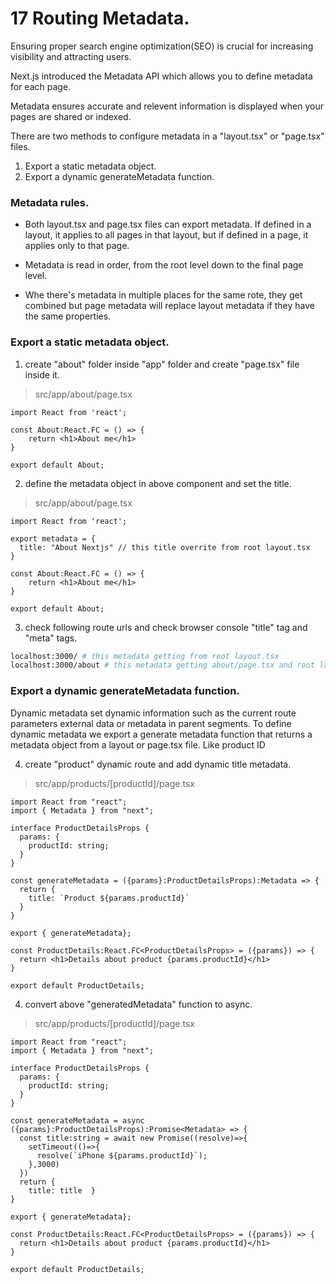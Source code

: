 #  17 Routing Metadata.   

Ensuring proper search engine optimization(SEO) is crucial for increasing visibility and attracting users.   

Next.js introduced the Metadata API which allows you to define metadata for each page.   

Metadata ensures accurate and relevent information is displayed when your pages are shared or indexed.   


There are two methods to configure metadata in a "layout.tsx" or "page.tsx" files.  
1. Export a static metadata object.  
2. Export a dynamic generateMetadata function.   

### Metadata rules.   
* Both layout.tsx and page.tsx files can export metadata. If defined in a layout, it applies to all pages in that layout, but if defined in a page, it applies only to that page.   

* Metadata is read in order, from the root level down to the final page level.   

* Whe there's metadata in multiple places for the same rote, they get combined but page metadata will replace layout metadata if they have the same properties.   

### Export a static metadata object.    

1. create "about" folder inside "app" folder and create "page.tsx" file inside it.   
>src/app/about/page.tsx    
```tsx 
import React from 'react';

const About:React.FC = () => {
    return <h1>About me</h1>
}

export default About;
```

2. define the metadata object in above component and set the title.   
>src/app/about/page.tsx    
```tsx 
import React from 'react';

export metadata = {
  title: "About Nextjs" // this title overrite from root layout.tsx  
}

const About:React.FC = () => {
    return <h1>About me</h1>
}

export default About;
```

3. check following route urls and check browser console "title" tag and "meta" tags.    
```bash 
localhost:3000/ # this metadata getting from root layout.tsx   
localhost:3000/about # this metadata getting about/page.tsx and root layout.tsx
```

### Export a dynamic generateMetadata function.   

Dynamic metadata set dynamic information such as the current route parameters external data or metadata in parent segments. To define dynamic metadata we export a generate metadata function that returns a metadata object from a layout or page.tsx file. Like product ID     

4. create "product" dynamic route and add dynamic title metadata. 
>src/app/products/[productId]/page.tsx   
```tsx 
import React from "react";
import { Metadata } from "next";

interface ProductDetailsProps {
  params: {
    productId: string;
  }
}

const generateMetadata = ({params}:ProductDetailsProps):Metadata => {
  return {
    title: `Product ${params.productId}`
  }
}

export { generateMetadata};

const ProductDetails:React.FC<ProductDetailsProps> = ({params}) => {
  return <h1>Details about product {params.productId}</h1>
}

export default ProductDetails;
```

4. convert above "generatedMetadata" function to async.   
>src/app/products/[productId]/page.tsx   
```tsx 
import React from "react";
import { Metadata } from "next";

interface ProductDetailsProps {
  params: {
    productId: string;
  }
}

const generateMetadata = async ({params}:ProductDetailsProps):Promise<Metadata> => {
  const title:string = await new Promise((resolve)=>{
    setTimeout(()=>{
      resolve(`iPhone ${params.productId}`);
    },3000)
  })
  return {
    title: title  }
}

export { generateMetadata};

const ProductDetails:React.FC<ProductDetailsProps> = ({params}) => {
  return <h1>Details about product {params.productId}</h1>
}

export default ProductDetails;
```


